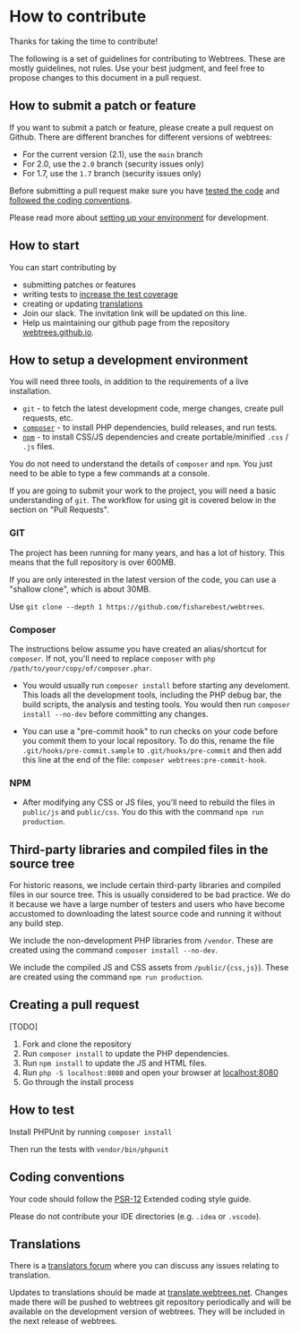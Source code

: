 # How to contribute

Thanks for taking the time to contribute!

The following is a set of guidelines for contributing to Webtrees. These are mostly guidelines, not rules. 
Use your best judgment, and feel free to propose changes to this document in a pull request.

## How to submit a patch or feature

If you want to submit a patch or feature, please create a pull request on Github. There are different branches for different versions of webtrees:

* For the current version (2.1), use the `main` branch
* For 2.0, use the `2.0` branch (security issues only)
* For 1.7, use the `1.7` branch (security issues only)

Before submitting a pull request make sure you have [tested the code](#how-to-test) 
and [followed the coding conventions](#coding-conventions).

Please read more about [setting up your environment](#how-to-setup-a-development-environment) for development.

## How to start

You can start contributing by

* submitting patches or features
* writing tests to [increase the test coverage](https://coveralls.io/github/fisharebest/webtrees?branch=master)
* creating or updating [translations](#translations)
* Join our slack. The invitation link will be updated on this line.
* Help us maintaining our github page from the repository [webtrees.github.io](https://github.com/webtrees/webtrees.github.io).

## How to setup a development environment

You will need three tools, in addition to the requirements of a live installation.

* `git` - to fetch the latest development code, merge changes, create pull requests, etc.
* [`composer`](https://getcomposer.org) - to install PHP dependencies, build releases, and run tests.
* [`npm`](https://nodejs.org/en/download/package-manager) - to install CSS/JS dependencies and create portable/minified `.css` / `.js` files.

You do not need to understand the details of `composer` and `npm`.  You just need to be able to type a few commands at a console.

If you are going to submit your work to the project, you will need a basic understanding of `git`.  The workflow for using git is covered below in the section on "Pull Requests".

### GIT

The project has been running for many years, and has a lot of history.
This means that the full repository is over 600MB.

If you are only interested in the latest version of the code, you can use a
"shallow clone", which is about 30MB.

Use `git clone --depth 1 https://github.com/fisharebest/webtrees`.

### Composer

The instructions below assume you have created an alias/shortcut for `composer`.
If not, you'll need to replace `composer` with `php /path/to/your/copy/of/composer.phar`.

* You would usually run `composer install` before starting any develoment.  This loads all the development tools, including the PHP debug bar, the build scripts, the analysis and testing tools.  You would then run `composer install --no-dev` before committing any changes.

* You can use a "pre-commit hook" to run checks on your code before you commit them to your local repository.  To do this, rename the file `.git/hooks/pre-commit.sample` to `.git/hooks/pre-commit` and then add this line at the end of the file: `composer webtrees:pre-commit-hook`. 

### NPM

* After modifying any CSS or JS files, you'll need to rebuild the files in `public/js` and `public/css`.  You do this with the command `npm run production`.

## Third-party libraries and compiled files in the source tree

For historic reasons, we include certain third-party libraries and compiled
files in our source tree.  This is usually considered to be bad practice.
We do it because we have a large number of testers and users who have become
accustomed to downloading the latest source code and running it without any build step.

We include the non-development PHP libraries from `/vendor`.
These are created using the command `composer install --no-dev`.

We include the compiled JS and CSS assets from `/public/{css,js}`).
These are created using the command `npm run production`.


## Creating a pull request

[TODO]



1. Fork and clone the repository
2. Run `composer install` to update the PHP dependencies.
3. Run `npm install` to update the JS and HTML files.
4. Run `php -S localhost:8080` and open your browser at [localhost:8080](http://localhost:8080)
5. Go through the install process

## How to test

Install PHPUnit by running `composer install`

Then run the tests with `vendor/bin/phpunit`

## Coding conventions

Your code should follow the [PSR-12](https://www.php-fig.org/psr/psr-12/) Extended coding style guide.

Please do not contribute your IDE directories (e.g. `.idea` or `.vscode`).

## Translations

There is a [translators forum](http://webtrees.net/index.php/en/forum/8-translation) where you can discuss any issues relating to translation.

Updates to translations should be made at [translate.webtrees.net](https://translate.webtrees.net). 
Changes made there will be pushed to webtrees git repository periodically and will be available 
on the development version of webtrees. They will be included in the next release of webtrees.

